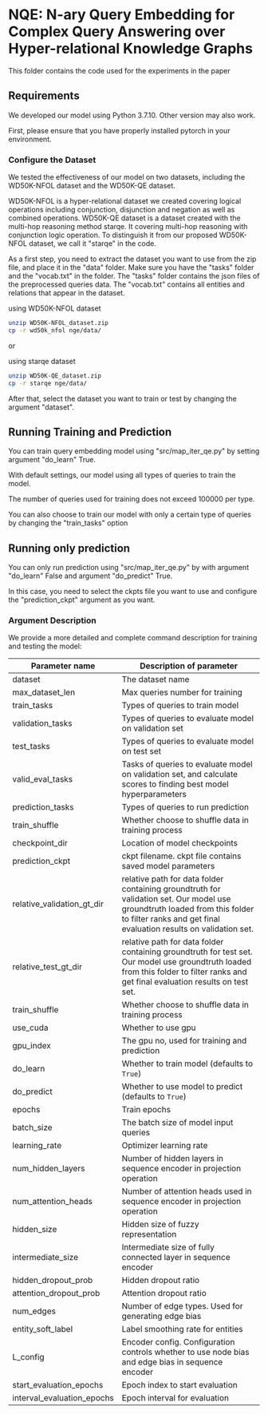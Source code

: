 # NQE: N-ary Query Embedding for Complex Query Answering over Hyper-relational Knowledge Graphs

This folder contains the code used for the experiments in the paper

## Requirements

We developed our model using Python 3.7.10. Other version may also work.

First, please ensure that you have properly installed pytorch in your environment.

### Configure the Dataset

We tested the effectiveness of our model on two datasets, including the WD50K-NFOL dataset and the WD50K-QE dataset.

WD50K-NFOL is a hyper-relational dataset we created covering logical operations including conjunction, disjunction and negation as well as combined operations. 
WD50K-QE dataset is a dataset created with the multi-hop reasoning method starqe. It covering multi-hop reasoning with conjunction logic operation. To distinguish it from our proposed WD50K-NFOL dataset, we call it "starqe" in the code.

As a first step, you need to extract the dataset you want to use from the zip file, and place it in the "data" folder. Make sure you have the "tasks" folder and the "vocab.txt" in the folder. The "tasks" folder contains the json files of the preprocessed queries data. The "vocab.txt" contains all entities and relations that appear in the dataset. 

using WD50K-NFOL dataset
```bash
unzip WD50K-NFOL_dataset.zip
cp -r wd50k_nfol nge/data/
```

or

using starqe dataset
```bash
unzip WD50K-QE_dataset.zip
cp -r starqe nge/data/
```

After that, select the dataset you want to train or test by changing the argument "dataset".

## Running Training and Prediction ##

You can train query embedding model using "src/map_iter_qe.py" by setting argument "do_learn" True.

With default settings, our model using all types of queries to train the model.

The number of queries used for training does not exceed 100000 per type.

You can also choose to train our model with only a certain type of queries by changing the "train_tasks" option

## Running only prediction ##

You can only run prediction using "src/map_iter_qe.py" by with argument "do_learn" False and argument "do_predict" True.

In this case, you need to select the ckpts file you want to use and configure the "prediction_ckpt" argument as you want.

### Argument Description

We provide a more detailed and complete command description for training and testing the model:

| Parameter name | Description of parameter |
| --- | --- |
| dataset           | The dataset name |
| max_dataset_len   | Max queries number for training |
| train_tasks       | Types of queries to train model |
| validation_tasks  | Types of queries to evaluate model on validation set |
| test_tasks        | Types of queries to evaluate model on test set |
| valid_eval_tasks  | Tasks of queries to evaluate model on validation set, and calculate scores to finding best model hyperparameters |
| prediction_tasks  | Types of queries to run prediction |
| train_shuffle     | Whether choose to shuffle data in training process |
| checkpoint_dir    | Location of model checkpoints |
| prediction_ckpt   | ckpt filename. ckpt file contains saved model parameters |
| relative_validation_gt_dir | relative path for data folder containing groundtruth for validation set. Our model use groundtruth loaded from this folder to filter ranks and get final evaluation results on validation set. |
| relative_test_gt_dir | relative path for data folder containing groundtruth for test set. Our model use groundtruth loaded from this folder to filter ranks and get final evaluation results on test set. |
| train_shuffle     | Whether choose to shuffle data in training process |
| use_cuda          | Whether to use gpu |
| gpu_index         | The gpu no, used for training and prediction  |
| do_learn          | Whether to train model (defaults to `True`) |
| do_predict        | Whether to use model to predict (defaults to `True`) |
| epochs | Train epochs |
| batch_size | The batch size of model input queries |
| learning_rate | Optimizer learning rate |
| num_hidden_layers | Number of hidden layers in sequence encoder in projection operation |
| num_attention_heads   | Number of attention heads used in sequence encoder in projection operation |
| hidden_size       | Hidden size of fuzzy representation |
| intermediate_size | Intermediate size of fully connected layer in sequence encoder |
| hidden_dropout_prob   | Hidden dropout ratio |
attention_dropout_prob  | Attention dropout ratio |
| num_edges         | Number of edge types. Used for generating edge bias |
| entity_soft_label | Label smoothing rate for entities |
| L_config          | Encoder config. Configuration controls whether to use node bias and edge bias in sequence encoder |
| start_evaluation_epochs   | Epoch index to start evaluation |
| interval_evaluation_epochs | Epoch interval for evaluation |

